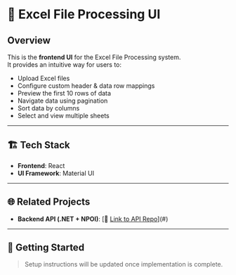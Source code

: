 # 🎨 Excel File Processing UI

## Overview
This is the **frontend UI** for the Excel File Processing system.  
It provides an intuitive way for users to:
- Upload Excel files  
- Configure custom header & data row mappings  
- Preview the first 10 rows of data  
- Navigate data using pagination  
- Sort data by columns  
- Select and view multiple sheets  

---

## 🏗️ Tech Stack
- **Frontend**: React  
- **UI Framework**: Material UI 

---

## 🌐 Related Projects
- **Backend API (.NET + NPOI)**: [🔗 [Link to API Repo](https://github.com/faivegid/excel-processor-api)](#)

---

## 🚀 Getting Started
> Setup instructions will be updated once implementation is complete.

